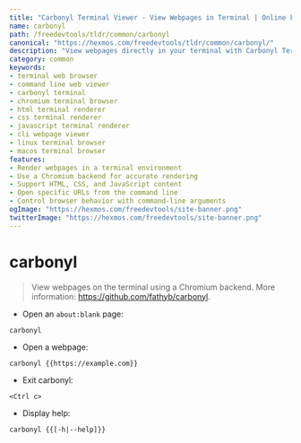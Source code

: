 ```yaml
---
title: "Carbonyl Terminal Viewer - View Webpages in Terminal | Online Free DevTools by Hexmos"
name: carbonyl
path: /freedevtools/tldr/common/carbonyl
canonical: "https://hexmos.com/freedevtools/tldr/common/carbonyl/"
description: "View webpages directly in your terminal with Carbonyl Terminal Viewer. Render HTML, CSS, and JavaScript using a Chromium backend for command-line browsing. Free online tool, no registration required."
category: common
keywords:
- terminal web browser
- command line web viewer
- carbonyl terminal
- chromium terminal browser
- html terminal renderer
- css terminal renderer
- javascript terminal renderer
- cli webpage viewer
- linux terminal browser
- macos terminal browser
features:
- Render webpages in a terminal environment
- Use a Chromium backend for accurate rendering
- Support HTML, CSS, and JavaScript content
- Open specific URLs from the command line
- Control browser behavior with command-line arguments
ogImage: "https://hexmos.com/freedevtools/site-banner.png"
twitterImage: "https://hexmos.com/freedevtools/site-banner.png"
---
```


# carbonyl

> View webpages on the terminal using a Chromium backend.
> More information: <https://github.com/fathyb/carbonyl>.

- Open an `about:blank` page:

`carbonyl`

- Open a webpage:

`carbonyl {{https://example.com}}`

- Exit carbonyl:

`<Ctrl c>`

- Display help:

`carbonyl {{[-h|--help]}}`

